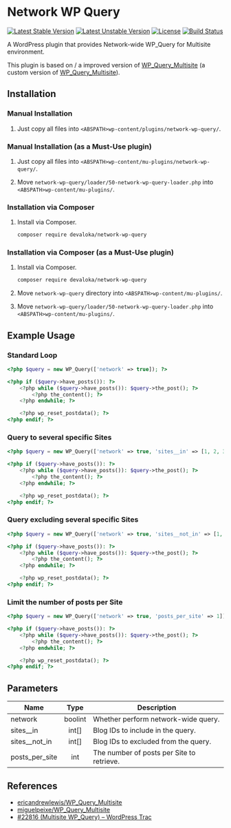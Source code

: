 # Network WP Query

[![Latest Stable Version][stable-image]][stable-url]
[![Latest Unstable Version][unstable-image]][unstable-url]
[![License][license-image]][license-url]
[![Build Status][travis-image]][travis-url]

A WordPress plugin that provides Network-wide WP_Query for Multisite
environment.

This plugin is based on / a improved version of [WP_Query_Multisite](https://github.com/miguelpeixe/WP_Query_Multisite)
(a custom version of [WP_Query_Multisite](https://github.com/ericandrewlewis/WP_Query_Multisite)).

## Installation

### Manual Installation

1.  Just copy all files into `<ABSPATH>wp-content/plugins/network-wp-query/`.

### Manual Installation (as a Must-Use plugin)

1.  Just copy all files into `<ABSPATH>wp-content/mu-plugins/network-wp-query/`.

2.  Move `network-wp-query/loader/50-network-wp-query-loader.php`
    into `<ABSPATH>wp-content/mu-plugins/`.

### Installation via Composer

1.  Install via Composer.

    ```sh
    composer require devaloka/network-wp-query
    ```

### Installation via Composer (as a Must-Use plugin)

1.  Install via Composer.

    ```sh
    composer require devaloka/network-wp-query
    ```

2.  Move `network-wp-query` directory into
    `<ABSPATH>wp-content/mu-plugins/`.

3.  Move `network-wp-query/loader/50-network-wp-query-loader.php`
    into `<ABSPATH>wp-content/mu-plugins/`.

## Example Usage

### Standard Loop

```php
<?php $query = new WP_Query(['network' => true]); ?>

<?php if ($query->have_posts()): ?>
    <?php while ($query->have_posts()): $query->the_post(); ?>
        <?php the_content(); ?>
    <?php endwhile; ?>

    <?php wp_reset_postdata(); ?>
<?php endif; ?>
```

### Query to several specific Sites

```php
<?php $query = new WP_Query(['network' => true, 'sites__in' => [1, 2, 3]]); ?>

<?php if ($query->have_posts()): ?>
    <?php while ($query->have_posts()): $query->the_post(); ?>
        <?php the_content(); ?>
    <?php endwhile; ?>

    <?php wp_reset_postdata(); ?>
<?php endif; ?>
```

### Query excluding several specific Sites

```php
<?php $query = new WP_Query(['network' => true, 'sites__not_in' => [1, 2, 3]]); ?>

<?php if ($query->have_posts()): ?>
    <?php while ($query->have_posts()): $query->the_post(); ?>
        <?php the_content(); ?>
    <?php endwhile; ?>

    <?php wp_reset_postdata(); ?>
<?php endif; ?>
```

### Limit the number of posts per Site

```php
<?php $query = new WP_Query(['network' => true, 'posts_per_site' => 1]); ?>

<?php if ($query->have_posts()): ?>
    <?php while ($query->have_posts()): $query->the_post(); ?>
        <?php the_content(); ?>
    <?php endwhile; ?>

    <?php wp_reset_postdata(); ?>
<?php endif; ?>
```

## Parameters

| Name           |  Type   | Description                               |
|----------------|:-------:|-------------------------------------------|
| network        | boolint | Whether perform network-wide query.       |
| sites__in      | int[]   | Blog IDs to include in the query.         |
| sites__not_in  | int[]   | Blog IDs to excluded from the query.      |
| posts_per_site | int     | The number of posts per Site to retrieve. |

## References

*   [ericandrewlewis/WP_Query_Multisite](https://github.com/ericandrewlewis/WP_Query_Multisite)
*   [miguelpeixe/WP_Query_Multisite](https://github.com/miguelpeixe/WP_Query_Multisite)
*   [#22816 (Multisite WP_Query) – WordPress Trac](https://core.trac.wordpress.org/ticket/22816)

[stable-image]: https://poser.pugx.org/devaloka/network-wp-query/v/stable
[stable-url]: https://packagist.org/packages/devaloka/network-wp-query

[unstable-image]: https://poser.pugx.org/devaloka/network-wp-query/v/unstable
[unstable-url]: https://packagist.org/packages/devaloka/network-wp-query

[license-image]: https://poser.pugx.org/devaloka/network-wp-query/license
[license-url]: https://packagist.org/packages/devaloka/network-wp-query

[travis-image]: https://travis-ci.org/devaloka/network-wp-query.svg?branch=master
[travis-url]: https://travis-ci.org/devaloka/network-wp-query
